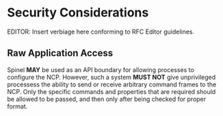 # Security Considerations #

EDITOR: Insert verbiage here conforming to RFC Editor guidelines.

## Raw Application Access ##

Spinel **MAY** be used as an API boundary for allowing processes to configure the NCP. However, such a system **MUST NOT** give unprivileged processess the ability to send or receive arbitrary command frames to the NCP. Only the specific commands and properties that are required should be allowed to be passed, and then only after being checked for proper format.
